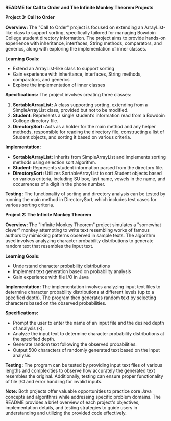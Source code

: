 **README for Call to Order and The Infinite Monkey Theorem Projects**

**Project 3: Call to Order**

**Overview:**
The "Call to Order" project is focused on extending an ArrayList-like class to support sorting, specifically tailored for managing Bowdoin College student directory information. The project aims to provide hands-on experience with inheritance, interfaces, String methods, comparators, and generics, along with exploring the implementation of inner classes.

**Learning Goals:**
- Extend an ArrayList-like class to support sorting
- Gain experience with inheritance, interfaces, String methods, comparators, and generics
- Explore the implementation of inner classes

**Specifications:**
The project involves creating three classes:
1. **SortableArrayList:** A class supporting sorting, extending from a SimpleArrayList class, provided but not to be modified.
2. **Student:** Represents a single student’s information read from a Bowdoin College directory file.
3. **DirectorySort:** Acts as a holder for the main method and any helper methods, responsible for reading the directory file, constructing a list of Student objects, and sorting it based on various criteria.

**Implementation:**
- **SortableArrayList:** Inherits from SimpleArrayList and implements sorting methods using selection sort algorithm.
- **Student:** Represents student information parsed from the directory file.
- **DirectorySort:** Utilizes SortableArrayList to sort Student objects based on various criteria, including SU box, last name, vowels in the name, and occurrences of a digit in the phone number.

**Testing:**
The functionality of sorting and directory analysis can be tested by running the main method in DirectorySort, which includes test cases for various sorting criteria.

**Project 2: The Infinite Monkey Theorem**

**Overview:**
The "Infinite Monkey Theorem" project simulates a "somewhat clever" monkey attempting to write text resembling works of famous authors by mimicking patterns observed in sample texts. The algorithm used involves analyzing character probability distributions to generate random text that resembles the input text.

**Learning Goals:**
- Understand character probability distributions
- Implement text generation based on probability analysis
- Gain experience with file I/O in Java

**Implementation:**
The implementation involves analyzing input text files to determine character probability distributions at different levels (up to a specified depth). The program then generates random text by selecting characters based on the observed probabilities.

**Specifications:**
- Prompt the user to enter the name of an input file and the desired depth of analysis (k).
- Analyze the input text to determine character probability distributions at the specified depth.
- Generate random text following the observed probabilities.
- Output 500 characters of randomly generated text based on the input analysis.

**Testing:**
The program can be tested by providing input text files of various lengths and complexities to observe how accurately the generated text resembles the original. Additionally, testing can ensure proper functionality of file I/O and error handling for invalid inputs.

**Note:**
Both projects offer valuable opportunities to practice core Java concepts and algorithms while addressing specific problem domains. The README provides a brief overview of each project's objectives, implementation details, and testing strategies to guide users in understanding and utilizing the provided code effectively.
